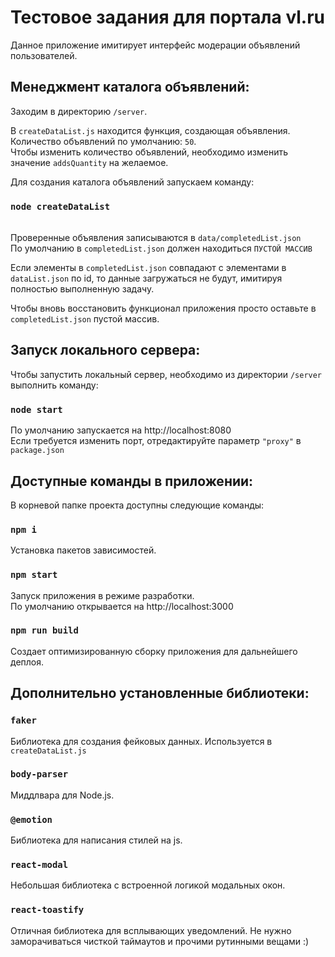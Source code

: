 # Тестовое задания для портала vl.ru
Данное приложение имитирует интерфейс модерации объявлений пользователей. 

## Менеджмент каталога объявлений:
Заходим в директорию `/server`. 

В `createDataList.js` находится функция, создающая объявления. \
Количество объявлений по умолчанию:  `50`. \
Чтобы изменить количество объявлений, необходимо изменить значение `addsQuantity` на желаемое. 

Для создания каталога объявлений запускаем команду:
### `node createDataList`

\
Проверенные объявления записываются в `data/completedList.json` \
По умолчанию в `completedList.json` должен находиться `ПУСТОЙ МАССИВ`

Если элементы в `completedList.json` совпадают с элементами в `dataList.json` по id, то данные загружаться не будут, имитируя полностью выполненную задачу.

Чтобы вновь восстановить функционал приложения просто оставьте в `completedList.json` пустой массив.


## Запуск локального сервера:

Чтобы запустить локальный сервер, необходимо из директории `/server` выполнить команду:

### `node start`

По умолчанию запускается на http://localhost:8080 \
Если требуется изменить порт, отредактируйте параметр `"proxy"` в `package.json`

## Доступные команды в приложении:

В корневой папке проекта доступны следующие команды: 

### `npm i`

Установка пакетов зависимостей.

### `npm start`

Запуск приложения в режиме разработки. \
По умолчанию открывается на http://localhost:3000

### `npm run build`

Создает оптимизированную сборку приложения для дальнейшего деплоя.

## Дополнительно установленные библиотеки:

### `faker`

Библиотека для создания фейковых данных. Используется в `createDataList.js` 

### `body-parser`

Миддлвара для Node.js. 

### `@emotion`

Библиотека для написания стилей на js.

### `react-modal`

Небольшая библиотека с встроенной логикой модальных окон.

### `react-toastify`

Отличная библиотека для всплывающих уведомлений. Не нужно заморачиваться чисткой таймаутов и прочими рутинными вещами :)
